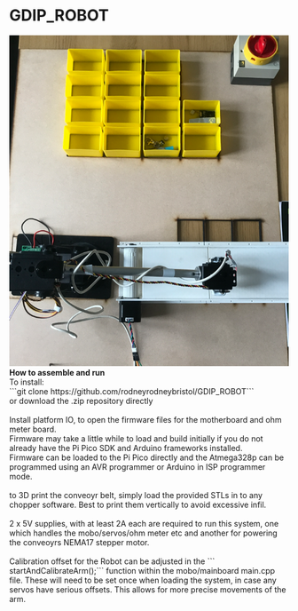 # GDIP_ROBOT
<img src="https://raw.githubusercontent.com/rodneyrodneybristol/GDIP_ROBOT/main/Media/Final_design_with_board.png?token=GHSAT0AAAAAAB3WTU4EJ6VEMH2D4K6PH4QWY6D334A">
<b>How to assemble and run</b>
<br>
To install:
<br>
```git clone https://github.com/rodneyrodneybristol/GDIP_ROBOT```
<br>
or download the .zip repository directly
<br><br>
Install platform IO, to open the firmware files for the motherboard and ohm meter board. 
<br>
Firmware may take a little while to load and build initially if you do not already have the Pi Pico SDK and Arduino frameworks installed. 
<br>
Firmware can be loaded to the Pi Pico directly and the Atmega328p can be programmed using an AVR programmer or Arduino in ISP programmer mode.
<br><br>
to 3D print the conveoyr belt, simply load the provided STLs in to any chopper software. Best to print them vertically to avoid excessive infil.
<br><br>
2 x 5V supplies, with at least 2A each are required  to run this system, one which handles the mobo/servos/ohm meter etc and another for powering the conveoyrs NEMA17 stepper motor. 
<br><br>
Calibration offset for the Robot can be adjusted in the ``` startAndCalibrateArm();``` function within the mobo/mainboard main.cpp file. These will need to be set once when loading the system, in case any servos have serious offsets. This allows for more precise movements of the arm.
<br><br>
